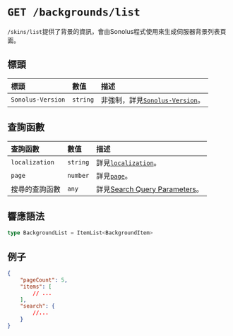 # `GET /backgrounds/list`

`/skins/list`提供了背景的資訊，會由Sonolus程式使用來生成伺服器背景列表頁面。

## 標頭

標頭 | 數值 | 描述
:-- | :-- | :--
`Sonolus-Version` | `string` | 非強制，詳見[`Sonolus-Version`](../headers/sonolus-version)。

## 查詢函數

查詢函數 | 數值 | 描述
:-- | :-- | :--
`localization` | `string` | 詳見[`localization`](../query-parameters/localization)。
`page` | `number` | 詳見[`page`](../query-parameters/page)。
搜尋的查詢函數 | `any` | 詳見[Search Query Parameters](../query-parameters/search-query-parameters)。

## 響應語法

```ts
type BackgroundList = ItemList<BackgroundItem>
```

## 例子

```json
{
    "pageCount": 5,
    "items": [
        // ...
    ],
    "search": {
        //...
    }
}
```
